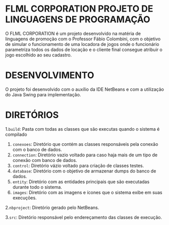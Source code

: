 # FLML CORPORATION PROJETO DE LINGUAGENS DE PROGRAMAÇÃO
O FLML CORPORATION é um projeto desenvolvido na matéria de linguagens de promoção com o Professor Fábio Colombini, com o objetivo de simular o funcionamento de uma locadora de jogos onde o funcionário parametriza todos os dados de locação e o cliente final consegue atribuir o jogo escolhido ao seu cadastro.

# DESENVOLVIMENTO
O projeto foi desenvolvido com o auxílio da IDE NetBeans e com a utilização do Java Swing para implementação. 

# DIRETÓRIOS
1.`build`: Pasta com todas as classes que são executas quando o sistema é compilado
 1. `conexoes`: Diretório que contém as classes responsáveis pela conexão com o banco de dados.
 2. `connection`: Diretório vazio voltado para caso haja mais de um tipo de conexão com banco de dados.
 3. `control`: Diretório vázio voltado para criação de classes testes.
 4. `database`: Diretório com o objetivo de armazenar dumps do banco de dados.
 5. `entity`: Diretório com as entidades principais que são executadas durante todo o sistema.
 6. `images`: Diretório com as imagens e ícones que o sistema exibe em suas execuções.


2.`nbproject`: Diretório gerado pelo NetBeans.

3.`src`: Diretório responsável pelo endereçamento das classes de execução.

